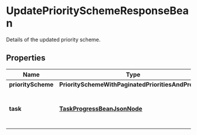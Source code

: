 

# UpdatePrioritySchemeResponseBean

Details of the updated priority scheme.

## Properties

| Name | Type | Description | Notes |
|------------ | ------------- | ------------- | -------------|
|**priorityScheme** | **PrioritySchemeWithPaginatedPrioritiesAndProjects** |  |  [optional] |
|**task** | [**TaskProgressBeanJsonNode**](TaskProgressBeanJsonNode.md) | The in-progress issue migration task. |  [optional] [readonly] |



